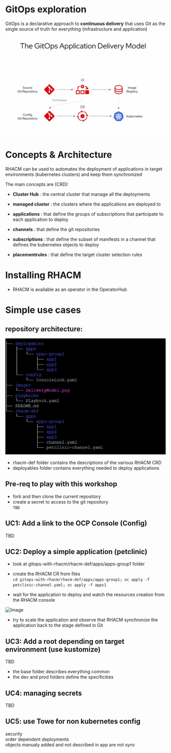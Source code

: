 GitOps exploration
=====================
GitOps is a declarative approach to **continuous delivery** that uses Git as the single source of truth for everything (infrastructure and application)

![Image](./images/DeliveryModel.png)

Concepts & Architecture
=====================
RHACM can be used to automates the deployment of applications in target environments (kubernetes clusters) and keep them synchronized 

The main concepts are (CRD):

- **Cluster Hub** : the central cluster that manage all the deployments
- **managed cluster** : the clusters where the applications are deployed to

- **applications** : that define the groups of subscriptions that participate to each application to deploy
- **channels** : that define the git repositories
- **subscriptions** : that define the subset of manifests in a channel that defines the kubernetes objects to deploy
- **placementrules** : that define the target cluster selection rules

Installing RHACM
=====================
- RHACM is available as an operator in the OperatorHub

Simple use cases
=====================

repository architecture:
------------------------
![Image](./images/tree.jpg)

  - rhacm-def folder contains the descriptions of the various RHACM CRD
  - deployables folder contains everything needed to deploy applications

Pre-req to play with this workshop
----------------------------------
- fork and then clone the current repository
- create a secret to access to the git repository\
`TBD`


UC1: Add a link to the OCP Console (Config)
-------------------------------------------
TBD


UC2: Deploy a simple application (petclinic)
--------------------------------------------
- look at gitops-with-rhacm/rhacm-def/apps/apps-group1 folder

- create the RHACM CR from files\
`cd gitops-with-rhacm/rhacm-def/apps/apps-group1; oc apply -f petclinic-channel.yaml; oc apply -f apps1`

- wait for the application to deploy and watch the resources creation from the RHACM console

![Image](./images/petclinic-sync.jpg)

- try to scale the application and observe that RHACM synchronize the application back to the stage defined in Git

UC3: Add a root depending on target environment (use kustomize)
---------------------------------------------------------------
TBD

- the base folder describes everything common
- the dev and prod folders define the specificities

UC4: managing secrets
---------------------

TBD

UC5: use Towe for non kubernetes config
---------------------------


security\
order dependent deployments\
objects manualy added and not described in app are not sync
